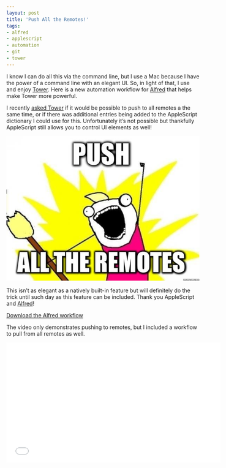 ```yaml
---
layout: post
title: 'Push All the Remotes!'
tags:
- alfred
- applescript
- automation
- git
- tower
---
```


I know I can do all this via the command line, but I use a Mac because I have the power of a command line with an elegant UI. So, in light of that, I use and enjoy [Tower][1]. Here is a new automation workflow for [Alfred][2] that helps make Tower more powerful.

I recently [asked Tower][3] if it would be possible to push to all remotes a the same time, or if there was additional entries being added to the AppleScript dictionary I could use for this. Unfortunately it’s not possible but thankfully AppleScript still allows you to control UI elements as well!

![Push all the remotes!][5]

This isn’t as elegant as a natively built-in feature but will definitely do the trick until such day as this feature can be included. Thank you AppleScript and [Alfred][2]!

[Download the Alfred workflow][4]

The video only demonstrates pushing to remotes, but I included a workflow to pull from all remotes as well.

<iframe width="560" height="315" src="//www.youtube.com/embed/n8pBWfdHu_I" frameborder="0" allowfullscreen></iframe>

 [1]: http://www.git-tower.com
 [2]: http://www.alfredapp.com
 [3]: https://twitter.com/nateswart/status/439029114805444608
 [4]: https://dl.dropboxusercontent.com/u/1719003/nateofnine/Downloads/2014/Tower_Automation.alfredworkflow.zip
 [5]: /public/post-images/2014/all_the_remotes.jpg